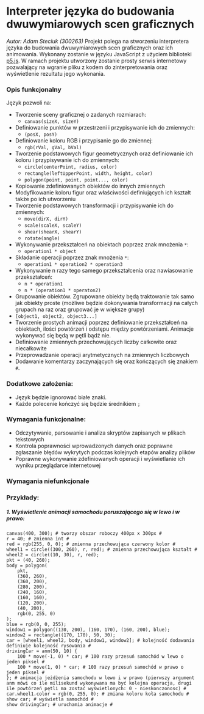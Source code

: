 # Interpreter języka do budowania dwuwymiarowych scen graficznych
*Autor: Adam Steciuk (300263)*
Projekt polega na stworzeniu interpretera języka do budowania dwuwymiarowych scen graficznych oraz ich animowania. Wykonany zostanie w języku JavaScript z użyciem biblioteki [p5.js](https://p5js.org/). W ramach projektu utworzony zostanie prosty serwis internetowy pozwalający na wgranie pliku z kodem do zinterpretowania oraz wyświetlenie rezultatu jego wykonania.

### Opis funkcjonalny
Język pozwoli na:
 - Tworzenie sceny graficznej o zadanych rozmiarach:
	 - `canvas(sizeX, sizeY)`
 - Definiowanie punktów w przestrzeni i przypisywanie ich do zmiennych:
	 - `(posX, posY)`
 - Definiowanie koloru RGB i przypisanie go do zmiennej:
	 - `rgb(rVal, gVal, bVal)`
 - Tworzenie podstawowych figur geometrycznych oraz definiowanie ich koloru i przypisywanie ich do zmiennych:
	 - `circle(centerPoint, radius, color)`
	 - `rectangle(leftUpperPoint, width, height, color)`
	 - `polygon(point, point, point..., color)`
 - Kopiowanie zdefiniowanych obiektów do innych zmiennych
 - Modyfikowanie koloru figur oraz właściwości definiujących ich kształt także po ich utworzeniu
 - Tworzenie podstawowych transformacji i przypisywanie ich do zmiennych:
	 - `move(dirX, dirY)`
	 - `scale(scaleX, scaleY)`
	 - `shear(shearX, shearY)`
	 - `rotate(angle)`
 - Wykonywanie przekształceń na obiektach poprzez znak mnożenia `*`:
	 - `operation1 * object`
 - Składanie operacji poprzez znak mnożenia `*`:
	 - `operation1 * operation2 * operation3`
 - Wykonywanie n razy tego samego przekształcenia oraz nawiasowanie przekształceń:
	 - `n * operation1`
	 - `n * (operation1 * operaton2)`
 - Grupowanie obiektów. Zgrupowane obiekty będą traktowanie tak samo jak obiekty proste (możliwe będzie dokonywania transformacji na całych grupach na raz oraz grupować je w większe grupy)
 - `[object1, object2, object3...]`
 - Tworzenie prostych animacji poprzez definiowanie przekształceń na obiektach, ilości powtórzeń i odstępu między powtórzeniami. Animacje wykonywać się będą w pętli bądź nie.
 - Definiowanie zmiennych przechowujących liczby całkowite oraz niecałkowite
 - Przeprowadzanie operacji arytmetycznych na zmiennych liczbowych
 - Dodawanie komentarzy zaczynających się oraz kończących się znakiem `#`. 

### Dodatkowe założenia:
 - Język będzie ignorować białe znaki. 
 - Każde polecenie kończyć się będzie średnikiem `;`

### Wymagania funkcjonalne:
 - Odczytywanie, parsowanie i analiza skryptów zapisanych w plikach tekstowych
 - Kontrola poprawności wprowadzonych danych oraz poprawne zgłaszanie błędów wykrytych podczas kolejnych etapów analizy plików
 - Poprawne wykonywanie zdefiniowanych operacji i wyświetlanie ich wyniku przeglądarce internetowej

### Wymagania niefunkcjonale

### Przykłady:
##### 1. Wyświetlenie animacji samochodu poruszającego się w lewo i w prawo:
```
canvas(400, 300); # tworzy obszar roboczy 400px x 300px #
r = 40; # zmienna int #
red = rgb(255, 0, 0); # zmienna przechowująca czerwony kolor #
wheel1 = circle((300, 260), r, red); # zmienna przechowująca kształt #
wheel2 = circle((10, 30), r, red);
pkt = (40, 260);
body = polygon(
	pkt,
	(360, 260),
	(360, 200),
	(280, 200),
	(240, 160),
	(160, 160),
	(120, 200),
	(40, 200),
	rgb(0, 255, 0)
);
blue = rgb(0, 0, 255);
window1 = polygon((130, 200), (160, 170), (160, 200), blue);
window2 = rectangle((170, 170), 50, 30);
car = [wheel1, wheel2, body, window1, window2]; # kolejność dodawania definiuje kolejność rysowania #
drivingCar = anm(50, 10) {
	100 * move(-1, 0) * car; # 100 razy przesuń samochód w lewo o jeden piksel #
	100 * move(1, 0) * car; # 100 razy przesuń samochód w prawo o jeden piksel #
}; # animacja jeżdżenia samochodu w lewo i w prawo (pierwszy argument anm mówi co ile milisekund wykonywana ma być kolejna operacja, drugi ile powtórzeń pętli ma zostać wyświetlonych: 0 - nieskonczonosc) #
car.wheel1.color = rgb(0, 255, 0); # zmiana koloru koła samochodu #
show car; # wyświetla samochód #
show drivingCar; # uruchamia animacje #
```



